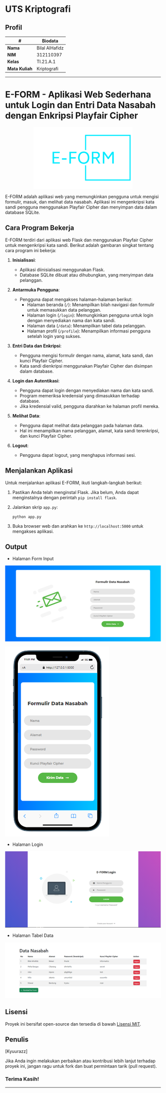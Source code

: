 # UTS Kriptografi
## Profil
| #               | Biodata           |
| --------------- | ----------------- |
| **Nama**        | Bilal AlHafidz    |
| **NIM**         | 312110397         |
| **Kelas**       | TI.21.A.1         |
| **Mata Kuliah** | Kriptografi       |

---

# E-FORM - Aplikasi Web Sederhana untuk Login dan Entri Data Nasabah dengan Enkripsi Playfair Cipher

<div align="center">
<img src="static/images/assets/logo.png" style="height:200px; widht:200px;">
</div>

E-FORM adalah aplikasi web yang memungkinkan pengguna untuk mengisi formulir, masuk, dan melihat data nasabah. Aplikasi ini mengenkripsi kata sandi pengguna menggunakan Playfair Cipher dan menyimpan data dalam database SQLite.

## Cara Program Bekerja

E-FORM terdiri dari aplikasi web Flask dan menggunakan Playfair Cipher untuk mengenkripsi kata sandi. Berikut adalah gambaran singkat tentang cara program ini bekerja:

1. **Inisialisasi**:
   - Aplikasi diinisialisasi menggunakan Flask.
   - Database SQLite dibuat atau dihubungkan, yang menyimpan data pelanggan.

2. **Antarmuka Pengguna**:
   - Pengguna dapat mengakses halaman-halaman berikut:
     - Halaman beranda (`/`): Menampilkan bilah navigasi dan formulir untuk memasukkan data pelanggan.
     - Halaman login (`/login`): Memungkinkan pengguna untuk login dengan menyediakan nama dan kata sandi.
     - Halaman data (`/data`): Menampilkan tabel data pelanggan.
     - Halaman profil (`/profile`): Menampilkan informasi pengguna setelah login yang sukses.

3. **Entri Data dan Enkripsi**:
   - Pengguna mengisi formulir dengan nama, alamat, kata sandi, dan kunci Playfair Cipher.
   - Kata sandi dienkripsi menggunakan Playfair Cipher dan disimpan dalam database.

4. **Login dan Autentikasi**:
   - Pengguna dapat login dengan menyediakan nama dan kata sandi.
   - Program memeriksa kredensial yang dimasukkan terhadap database.
   - Jika kredensial valid, pengguna diarahkan ke halaman profil mereka.

5. **Melihat Data**:
   - Pengguna dapat melihat data pelanggan pada halaman data.
   - Hal ini menampilkan nama pelanggan, alamat, kata sandi terenkripsi, dan kunci Playfair Cipher.

6. **Logout**:
   - Pengguna dapat logout, yang menghapus informasi sesi.

## Menjalankan Aplikasi

Untuk menjalankan aplikasi E-FORM, ikuti langkah-langkah berikut:

1. Pastikan Anda telah menginstal Flask. Jika belum, Anda dapat menginstalnya dengan perintah `pip install flask`.

2. Jalankan skrip `app.py`:
   ```
   python app.py
   ```

3. Buka browser web dan arahkan ke `http://localhost:5000` untuk mengakses aplikasi.

## Output

  - Halaman Form Input
  
  ![Form-Input](static/images/assets/form.png)

  ![Responsive](static/images/assets/responsive.png)

  - Halaman Login
  
  ![Login](static/images/assets/login.png)

  - Halaman Tabel Data
  
  ![Data](static/images/assets/data.png)

## Lisensi

Proyek ini bersifat open-source dan tersedia di bawah [Lisensi MIT](LICENSE).

## Penulis

[Kyuurazz]

Jika Anda ingin melakukan perbaikan atau kontribusi lebih lanjut terhadap proyek ini, jangan ragu untuk fork dan buat permintaan tarik (pull request).

### Terima Kasih!

---
